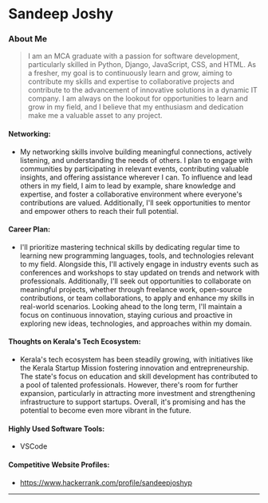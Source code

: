 # Sandeep Joshy 

### About Me

> I am an MCA graduate with a passion for software development, particularly skilled in Python, Django, JavaScript, CSS, and HTML. As a fresher, my goal is to continuously learn and grow, aiming to contribute my skills and expertise to collaborative projects and contribute to the advancement of innovative solutions in a dynamic IT company. I am always on the lookout for opportunities to learn and grow in my field, and I believe that my enthusiasm and dedication make me a valuable asset to any project.


#### Networking:

- My networking skills involve building meaningful connections, actively listening, and understanding the needs of others. I plan to engage with communities by participating in relevant events, contributing valuable insights, and offering assistance wherever I can. To influence and lead others in my field, I aim to lead by example, share knowledge and expertise, and foster a collaborative environment where everyone's contributions are valued. Additionally, I'll seek opportunities to mentor and empower others to reach their full potential.

#### Career Plan:

- I'll prioritize mastering technical skills by dedicating regular time to learning new programming languages, tools, and technologies relevant to my field. Alongside this, I'll actively engage in industry events such as conferences and workshops to stay updated on trends and network with professionals. Additionally, I'll seek out opportunities to collaborate on meaningful projects, whether through freelance work, open-source contributions, or team collaborations, to apply and enhance my skills in real-world scenarios. Looking ahead to the long term, I'll maintain a focus on continuous innovation, staying curious and proactive in exploring new ideas, technologies, and approaches within my domain.

#### Thoughts on Kerala's Tech Ecosystem:

- Kerala's tech ecosystem has been steadily growing, with initiatives like the Kerala Startup Mission fostering innovation and entrepreneurship. The state's focus on education and skill development has contributed to a pool of talented professionals. However, there's room for further expansion, particularly in attracting more investment and strengthening infrastructure to support startups. Overall, it's promising and has the potential to become even more vibrant in the future.


#### Highly Used Software Tools:

- VSCode

#### Competitive Website Profiles:

- https://www.hackerrank.com/profile/sandeepjoshyp

---
